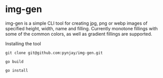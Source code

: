 # img-gen

img-gen is a simple CLI tool for creating jpg, png or webp images of specified height, width, name and filling. Currently monotone fillings with some of the common colors, as well as gradient fillings are supported.

Installing the tool

```shell
git clone git@github.com:pynjay/img-gen.git
```

```shell
go build
```

```shell
go install
```
